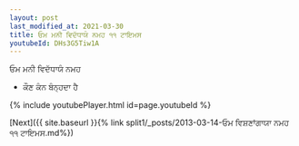 ```yaml
---
layout: post
last_modified_at: 2021-03-30
title: ਓਮ ਮਨੀ ਵਿਦੱਧਾਯੰ ਨਮਹ ੧੧ ਟਾਇਮਸ
youtubeId: DHs3G5Tiw1A
---
```

 
 
 ਓਮ ਮਨੀ ਵਿਦੱਧਾਯੰ ਨਮਹ  
 
 -  ਕੌਣ ਕੰਨ ਬੰਨ੍ਹਦਾ ਹੈ 
 
  
 
  
 
 
 
 
 
 


{% include youtubePlayer.html id=page.youtubeId %}
 
[Next]({{ site.baseurl }}{% link  split1/_posts/2013-03-14-ਓਮ ਵਿਸ਼ਣਾਂਗਾਯਾ ਨਮਹ ੧੧ ਟਾਇਮਸ.md%})
 
